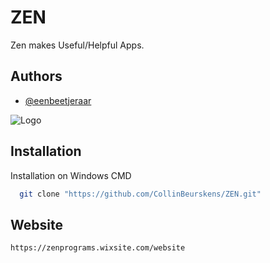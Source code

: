 
# ZEN

Zen makes Useful/Helpful Apps.

## Authors

- [@eenbeetjeraar](https://www.youtube.com/channel/UCFpYJg9j-h1q0yEIEBANYxQ)


![Logo](https://cdn.discordapp.com/attachments/1124397488825180183/1134038478695448646/photo_2023-07-27_10-07-27.jpg)


## Installation

Installation on Windows CMD

```bash
  git clone "https://github.com/CollinBeurskens/ZEN.git"
```
    
## Website

```bash
https://zenprograms.wixsite.com/website